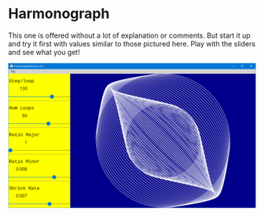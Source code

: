 # Harmonograph

This one is offered without a lot of explanation or comments. But start it up and try it first with values
similar to those pictured here. Play with the sliders and see what you get!

![A harmonograph image.](ScreenCap.png "A harmonograph image.")
